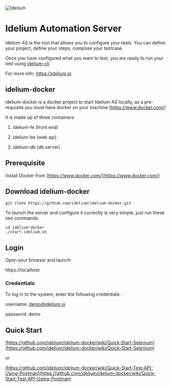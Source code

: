 ![Idelium](https://idelium.io/assets/images/idelium.png)

# Idelium Automation Server

Idelium AS is the tool that allows you to configure your tests. You can define your project, define your steps, compose your testcase.

Once you have configured what you want to test, you are ready to run your test using [idelium-cli](https://github.com/idelium/idelium-cli).

For more info: https://idelium.io
## idelium-docker

idelium-docker is a docker project to start Idelium AS locally, as a pre-requisite you must have docker on your machine (https://www.docker.com/)

It is made up of three containers:

1) idelium-fe (front end)

2) idelium-be (web api)

3) idelium-db (db server)

## Prerequisite

Install Docker from [https://www.docker.com/](https://www.docker.com/)

## Download idelium-docker

```
git clone https://github.com/idelium/idelium-docker.git
```

To launch the server  and configure it correctly is very simple, just run these two commands:

```
cd idelium-docker
./start-idelium.sh
```

## Login

Open your browser and launch:

https://localhost

### Credentials

To log in to the system, enter the following credentials:

username: demo@idelium.io

password: demo

## Quick Start

[https://github.com/idelium/idelium-docker/wiki/Quick-Start-Selenium](https://github.com/idelium/idelium-docker/wiki/Quick-Start-Selenium)

or

[https://github.com/idelium/idelium-docker/wiki/Quick-Start-Test-API-Using-Postman](https://github.com/idelium/idelium-docker/wiki/Quick-Start-Test-API-Using-Postman)

